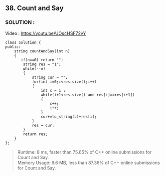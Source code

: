 ## 38. Count and Say

### SOLUTION : 
Video : https://youtu.be/UOs4HSF72vY

```
class Solution {
public:
    string countAndSay(int n) 
    {
       if(n==0) return "";
        string res = "1";
        while(--n) 
        {
            string cur = "";
            for(int i=0;i<res.size();i++)
            {
                int c = 1 ;
                while(i+1<res.size() and res[i]==res[i+1])
                {
                    c++;
                    i++;
                }
                cur+=to_string(c)+res[i];
            }
            res = cur;
        }
        return res;
    }
};
```

> Runtime: 8 ms, faster than 75.65% of C++ online submissions for Count and Say.<br>
> Memory Usage: 6.6 MB, less than 87.36% of C++ online submissions for Count and Say.
